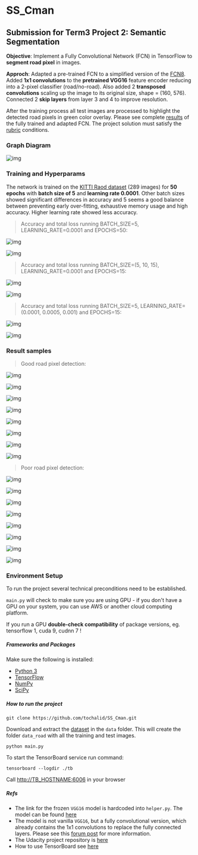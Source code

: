 # SS_Cman
## Submission for Term3 Project 2: Semantic Segmentation
**Objective**: Implement a Fully Convolutional Network (FCN) in TensorFlow to **segment road pixel** in images. 

**Approch**: Adapted a pre-trained FCN to a simplified version of the [FCN8](https://people.eecs.berkeley.edu/~jonlong/long_shelhamer_fcn.pdf). Added **1x1 convolutions** to the **pretrained VGG16** feature encoder reducing into a 2-pixel classifier (road/no-road). Also added 2 **transposed convolutions** scaling up the image to its original size, shape = (160, 576). Connected 2 **skip layers** from layer 3 and 4 to improve resolution. 

After the training process all test images are processed to highlight the detected road pixels in green color overlay. Please see complete [results](./runs/1528540282.322428_BS5_DP0.50_LR0.0001_EP50) of the fully trained and adapted FCN. The project solution must satisfy the [rubric](https://review.udacity.com/#!/rubrics/989/view) conditions.

### Graph Diagram

![img](./img/graph_1528540282.322428_BS5_DP0.50_LR0.0001_EP50.png)

### Training and Hyperparams
The network is trained on the [KITTI Raod dataset](http://www.cvlibs.net/datasets/kitti/eval_road.php) (289 images) for **50 epochs** with **batch size of 5** and **learning rate 0.0001**. Other batch sizes showed significant differences in accuracy and 5 seems a good balance between preventing early over-fitting, exhaustive memory usage and high accuracy. Higher learning rate showed less accuracy.

> Accuracy and total loss running BATCH_SIZE=5, LEARNING_RATE=0.0001 and EPOCHS=50:

![img](./img/Screenshot_1528540282.322428_BS5_DP0.50_LR0.0001_EP50_accuracy.png)

![img](./img/Screenshot_1528540282.322428_BS5_DP0.50_LR0.0001_EP50_total_loss.png)

> Accuracy and total loss running BATCH_SIZE=(5, 10, 15), LEARNING_RATE=0.0001 and EPOCHS=15:

![img](./img/Screenshot_BS5-10-15_DP0.50_LR0.0001_EP15_accuracy.png)

![img](./img/Screenshot_BS5-10-15_DP0.50_LR0.0001_EP15_total_loss.png)

> Accuracy and total loss running BATCH_SIZE=5, LEARNING_RATE=(0.0001, 0.0005, 0.001) and EPOCHS=15:

![img](./img/Screenshot_BS5_DP0.50_LR0.0001-0005-001_EP15_accuracy.png)

![img](./img/Screenshot_BS5_DP0.50_LR0.0001-0005-001_EP15_total_loss.png)

### Result samples

> Good road pixel detection:

![img](./runs/1528540282.322428_BS5_DP0.50_LR0.0001_EP50/um_000013.png)

![img](./runs/1528540282.322428_BS5_DP0.50_LR0.0001_EP50/um_000044.png)

![img](./runs/1528540282.322428_BS5_DP0.50_LR0.0001_EP50/umm_000008.png)

![img](./runs/1528540282.322428_BS5_DP0.50_LR0.0001_EP50/umm_000024.png)

![img](./runs/1528540282.322428_BS5_DP0.50_LR0.0001_EP50/umm_000078.png)

![img](./runs/1528540282.322428_BS5_DP0.50_LR0.0001_EP50/uu_000011.png)

![img](./runs/1528540282.322428_BS5_DP0.50_LR0.0001_EP50/uu_000016.png)

![img](./runs/1528540282.322428_BS5_DP0.50_LR0.0001_EP50/uu_000062.png)

> Poor road pixel detection:

![img](./runs/1528540282.322428_BS5_DP0.50_LR0.0001_EP50/um_000012.png)

![img](./runs/1528540282.322428_BS5_DP0.50_LR0.0001_EP50/um_000071.png)

![img](./runs/1528540282.322428_BS5_DP0.50_LR0.0001_EP50/um_000074.png)

![img](./runs/1528540282.322428_BS5_DP0.50_LR0.0001_EP50/umm_000069.png)

![img](./runs/1528540282.322428_BS5_DP0.50_LR0.0001_EP50/um_000093.png)

![img](./runs/1528540282.322428_BS5_DP0.50_LR0.0001_EP50/umm_000037.png)

![img](./runs/1528540282.322428_BS5_DP0.50_LR0.0001_EP50/umm_000075.png)

![img](./runs/1528540282.322428_BS5_DP0.50_LR0.0001_EP50/uu_000009.png)

### Environment Setup
To run the project several technical preconditions need to be established. 

`main.py` will check to make sure you are using GPU - if you don't have a GPU on your system, you can use AWS or another cloud computing platform.

If you run a GPU **double-check compatibility** of package versions, eg. tensorflow 1, cuda 9, cudnn 7 !

##### Frameworks and Packages
Make sure the following is installed:
 - [Python 3](https://www.python.org/)
 - [TensorFlow](https://www.tensorflow.org/)
 - [NumPy](http://www.numpy.org/)
 - [SciPy](https://www.scipy.org/)

##### How to run the project
```
git clone https://github.com/tochalid/SS_Cman.git
```
Download and extract the [dataset](http://www.cvlibs.net/download.php?file=data_road.zip)  in the `data` folder.  This will create the folder `data_road` with all the training and test images.

```
python main.py
``` 
To start the TensorBoard service run command:
```
tensorboard --logdir ./tb
``` 
Call [http://TB_HOSTNAME:6006](http://TB_HOSTNAME:6006) in your browser

##### Refs
- The link for the frozen `VGG16` model is hardcoded into `helper.py`. The model can be found [here](https://s3-us-west-1.amazonaws.com/udacity-selfdrivingcar/vgg.zip)
- The model is not vanilla `VGG16`, but a fully convolutional version, which already contains the 1x1 convolutions to replace the fully connected layers. Please see this [forum post](https://discussions.udacity.com/t/here-is-some-advice-and-clarifications-about-the-semantic-segmentation-project/403100/8?u=subodh.malgonde) for more information.
- The Udacity project repository is [here](https://github.com/udacity/CarND-Semantic-Segmentation)
- How to use TensorBoard see [here](https://www.tensorflow.org/programmers_guide/summaries_and_tensorboard)